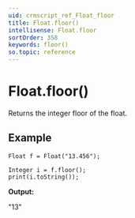 ```yaml
---
uid: crmscript_ref_Float_floor
title: Float.floor()
intellisense: Float.floor
sortOrder: 358
keywords: floor()
so.topic: reference
---
```


# Float.floor()

Returns the integer floor of the float.

## Example

    Float f = Float("13.456");
    
    Integer i = f.floor();
    print(i.toString());

**Output:**

"13"
